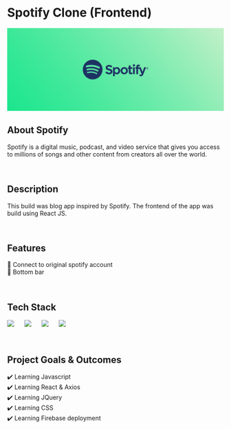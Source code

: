 # Spotify Clone (Frontend)
![Readme Image](https://github.com/emiz98/react-spotify/blob/master/readme.png?raw=true)
<br/>

## About Spotify
Spotify is a digital music, podcast, and video service that gives you access to millions of songs and other content from creators all over the world.

<br/>

## Description
This build was blog app inspired by Spotify. The frontend of the app was build using React JS.

<br/>

## Features
🚀 Connect to original spotify account<br/>
🚀 Bottom bar <br/>

<br/>

## Tech Stack
<p float="left">
  <img src="https://cdn.sanity.io/images/1z5g6za5/production/ea0d729f383fe9f113c7d2da95af5a39eecfa226-64x64.png?w=2000&fit=max&auto=format" width="60"  style="padding-right:20px"/>
  <img src="https://cdn.sanity.io/images/1z5g6za5/production/66247e3d6f23ddbaa5ff961e03a11316e974d56c-300x288.png?w=2000&fit=max&auto=format" width="60"  style="padding-right:20px"/>
  <img src="https://cdn.sanity.io/images/1z5g6za5/production/89e994a66376637c5b4afd52417649e5017efd9f-64x64.png?w=2000&fit=max&auto=format" width="60"  style="padding-right:20px"/>
  <img src="https://cdn.sanity.io/images/1z5g6za5/production/26c8efbd48f59648e141e23706ea65bb5ef9a163-24x24.svg?w=2000&fit=max&auto=format" width="60"  style="padding-right:20px"/>
</p>

<br/>

## Project Goals & Outcomes
✔️ Learning Javascript <br/>
✔️ Learning React & Axios <br/>
✔️ Learning JQuery <br/>
✔️ Learning CSS <br/>
✔️ Learning Firebase deployment